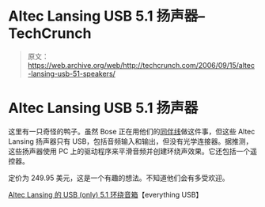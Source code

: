 # Altec Lansing USB 5.1 扬声器–TechCrunch

> 原文：<https://web.archive.org/web/http://techcrunch.com/2006/09/15/altec-lansing-usb-51-speakers/>

# Altec Lansing USB 5.1 扬声器

这里有一只奇怪的鸭子。虽然 Bose 正在用他们的[同伴线](https://web.archive.org/web/20201202042852/http://crunchgear.com/2006/08/24/bose-upgrades-flagship-products/)做这件事，但这些 Altec Lansing 扬声器只有 USB，包括音频输入和输出，但没有光学连接器。据推测，这些扬声器使用 PC 上的驱动程序来平滑音频并创建环绕声效果。它还包括一个遥控器。

定价为 249.95 美元，这是一个有趣的想法。不知道他们会有多受欢迎。

[Altec Lansing 的 USB (only) 5.1 环绕音箱](https://web.archive.org/web/20201202042852/http://www.everythingusb.com/altec_lansing_fx5051.html)【everything USB】